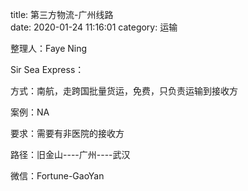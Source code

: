 title: 第三方物流-广州线路  
date: 2020-01-24 11:16:01
category: 运输


整理人：Faye Ning 

 

Sir Sea Express： 

方式：南航，走跨国批量货运，免费，只负责运输到接收方 

案例：NA 

要求：需要有非医院的接收方 

路径：旧金山----广州----武汉 

微信：Fortune-GaoYan 
